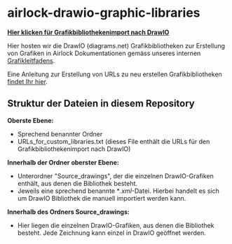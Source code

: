 # airlock-drawio-graphic-libraries

[**Hier klicken für Grafikbibliothekenimport nach DrawIO**](https://app.diagrams.net/?splash=0&clibs=Uhttps%3A%2F%2Fraw.githubusercontent.com%2FTechwriterSchmidt%2Fairlock-drawio-graphic-libraries%2Fmain%2FNumbers%2FNumbers.xml;Uhttps%3A%2F%2Fraw.githubusercontent.com%2FTechwriterSchmidt%2Fairlock-drawio-graphic-libraries%2Fmain%2FDatabases%2FDatabases.xml%0A;Uhttps%3A%2F%2Fraw.githubusercontent.com%2FTechwriterSchmidt%2Fairlock-drawio-graphic-libraries%2Fmain%2FDocs%252C%2520Files%252C%2520Pages%2FDocs_Files_Pages.xml;Uhttps%3A%2F%2Fraw.githubusercontent.com%2FTechwriterSchmidt%2Fairlock-drawio-graphic-libraries%2Fmain%2FServers%2FServers.xml;Uhttps%3A%2F%2Fraw.githubusercontent.com%2FTechwriterSchmidt%2Fairlock-drawio-graphic-libraries%2Fmain%2FUsers%2FUsers.xml;Uhttps%3A%2F%2Fraw.githubusercontent.com%2FTechwriterSchmidt%2Fairlock-drawio-graphic-libraries%2Fmain%2FDevices%2FDevices.xml;Uhttps%3A%2F%2Fraw.githubusercontent.com%2FTechwriterSchmidt%2Fairlock-drawio-graphic-libraries%2Fmain%2FSymbols%2FSymbols.xml;Uhttps%3A%2F%2Fraw.githubusercontent.com%2FTechwriterSchmidt%2Fairlock-drawio-graphic-libraries%2Fmain%2FFolders%2FFolders.xml;Uhttps%3A%2F%2Fraw.githubusercontent.com%2FTechwriterSchmidt%2Fairlock-drawio-graphic-libraries%2Fmain%2FNetwork%2520and%2520Cloud%2FNetwork_Cloud.xml;Uhttps%3A%2F%2Fraw.githubusercontent.com%2FTechwriterSchmidt%2Fairlock-drawio-graphic-libraries%2Fmain%2FLocks%2520and%2520Keys%2FLocks_Keys.xml;Uhttps%3A%2F%2Fraw.githubusercontent.com%2FTechwriterSchmidt%2Fairlock-drawio-graphic-libraries%2Fmain%2FSwitches%2520and%2520Checkboxes%2FSwitches_Checkboxes.xml;Uhttps%3A%2F%2Fraw.githubusercontent.com%2FTechwriterSchmidt%2Fairlock-drawio-graphic-libraries%2Fmain%2FProcesses%2FProcesses_Steps.xml;https%3A%2F%2Fraw.githubusercontent.com%2FTechwriterSchmidt%2Fairlock-drawio-graphic-libraries%2Fmain%2FFlags%252C%2520Bubbles%252C%2520Notes%252C%2520Status%2FFlags_Bubbles_Notes_Status.xml;Uhttps%3A%2F%2Fraw.githubusercontent.com%2FTechwriterSchmidt%2Fairlock-drawio-graphic-libraries%2Fmain%2FBrackets%252C%2520Lines%252C%2520Meshes%2FBrackets_Lines_Meshes.xml;Uhttps%3A%2F%2Fraw.githubusercontent.com%2FTechwriterSchmidt%2Fairlock-drawio-graphic-libraries%2Fmain%2FSwimlanes%2FSwimlanes.xml)

Hier hosten wir die DrawIO (diagrams.net) Grafikbibliotheken zur Erstellung von Grafiken in Airlock Dokumentationen gemäss unseres internen [Grafikleitfadens](https://confluence.ergon.ch/display/airlock/Grafikleitfaden).

Eine Anleitung zur Erstellung von URLs zu neu erstellen Grafikbibliotheken [findet Ihr hier](https://github.com/jgraph/drawio-libs).

## Struktur der Dateien in diesem Repository
**Oberste Ebene:** 
* Sprechend benannter Ordner
* URLs_for_custom_libraries.txt (dieses File enthält die URLs für den Grafikbibliothekenimport nach DrawIO)

**Innerhalb der Ordner oberster Ebene:**
* Unterordner "Source_drawings", der die einzelnen DrawIO-Grafiken enthält, aus denen die Bibliothek besteht.
* Jeweils eine sprechend benannte **.xml*-Datei. Hierbei handelt es sich um DrawIO Bibliothek die manuell importiert werden kann.

**Innerhalb des Ordners Source_drawings:**
* Hier liegen die einzelnen DrawIO-Grafiken, aus denen die Bibliothek besteht. Jede Zeichnung kann einzel in DrawIO geöffnet werden.
